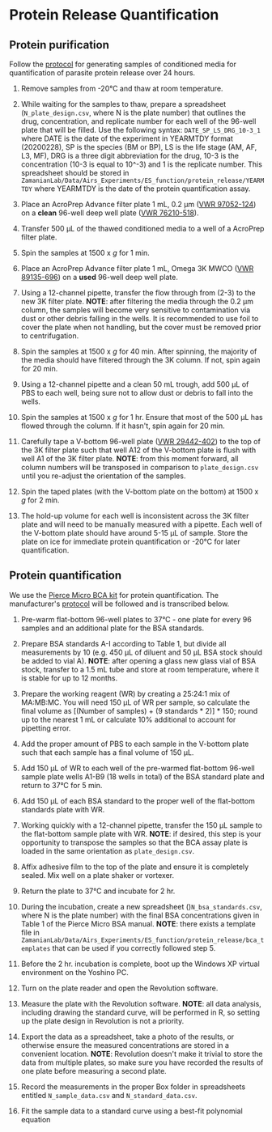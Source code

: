 # Protein Release Quantification

## Protein purification

Follow the [protocol](protein_release.md) for generating samples of conditioned media for quantification of parasite protein release over 24 hours.

1. Remove samples from -20°C and thaw at room temperature.

2. While waiting for the samples to thaw, prepare a spreadsheet (`N_plate_design.csv`, where N is the plate number) that outlines the drug, concentration, and replicate number for each well of the 96-well plate that will be filled. Use the following syntax: `DATE_SP_LS_DRG_10-3_1` where DATE is the date of the experiment in YEARMTDY format (20200228), SP is the species (BM or BP), LS is the life stage (AM, AF, L3, MF), DRG is a three digit abbreviation for the drug, 10-3 is the concentration (10-3 is equal to 10^-3) and 1 is the replicate number. This spreadsheet should be stored in `ZamanianLab/Data/Airs_Experiments/ES_function/protein_release/YEARMTDY` where YEARMTDY is the date of the protein quantification assay.

3. Place an AcroPrep Advance filter plate 1 mL, 0.2 μm ([VWR 97052-124](https://us.vwr.com/store/product?keyword=97052-124)) on a **clean** 96-well deep well plate ([VWR 76210-518](https://us.vwr.com/store/product/24523767/vwr-96-well-deep-well-plates-polypropylene)).

2. Transfer 500 μL of the thawed conditioned media to a well of a AcroPrep filter plate.

3. Spin the samples at 1500 x *g* for 1 min.

4. Place an AcroPrep Advance filter plate 1 mL, Omega 3K MWCO ([VWR 89135-696](https://us.vwr.com/store/product?keyword=97052-124)) on a **used** 96-well deep well plate.

5. Using a 12-channel pipette, transfer the flow through from (2-3) to the new 3K filter plate. **NOTE**: after filtering the media through the 0.2 μm column, the samples will become very sensitive to contamination via dust or other debris falling in the wells. It is recommended to use foil to cover the plate when not handling, but the cover must be removed prior to centrifugation.

6. Spin the samples at 1500 x *g* for 40 min. After spinning, the majority of the media should have filtered through the 3K column. If not, spin again for 20 min.

8. Using a 12-channel pipette and a clean 50 mL trough, add 500 μL of PBS to each well, being sure not to allow dust or debris to fall into the wells.

9. Spin the samples at 1500 x *g* for 1 hr. Ensure that most of the 500 μL has flowed through the column. If it hasn't, spin again for 20 min.

10. Carefully tape a V-bottom 96-well plate ([VWR 29442-402](https://us.vwr.com/store/product/4949779/96-well-microtitration-plates-corning)) to the top of the 3K filter plate such that well A12 of the V-bottom plate is flush with well A1 of the 3K filter plate. **NOTE**: from this moment forward, all column numbers will be transposed in comparison to `plate_design.csv` until you re-adjust the orientation of the samples.

11. Spin the taped plates (with the V-bottom plate on the bottom) at 1500 x *g* for 2 min.

12. The hold-up volume for each well is inconsistent across the 3K filter plate and will need to be manually measured with a pipette. Each well of the V-bottom plate should have around 5-15 μL of sample. Store the plate on ice for immediate protein quantification or -20°C for later quantification.

## Protein quantification

We use the [Pierce Micro BCA kit](https://us.vwr.com/store/product/11807723/piercetm-micro-bcatm-protein-assay-kit-and-reagents-thermo-scientific) for protein quantification. The manufacturer's [protocol](https://assets.thermofisher.com/TFS-Assets/LSG/manuals/MAN0011237_Micro_BCA_Protein_Asy_UG.pdf) will be followed and is transcribed below.

1. Pre-warm flat-bottom 96-well plates to 37°C - one plate for every 96 samples and an additional plate for the BSA standards.

2. Prepare BSA standards A-I according to Table 1, but divide all measurements by 10 (e.g. 450 μL of diluent and 50 μL BSA stock should be added to vial A). **NOTE**: after opening a glass new glass vial of BSA stock, transfer to a 1.5 mL tube and store at room temperature, where it is stable for up to 12 months.

3. Prepare the working reagent (WR) by creating a 25:24:1 mix of MA:MB:MC. You will need 150 μL of WR per sample, so calculate the final volume as [(Number of samples) + (9 standards * 2)] * 150; round up to the nearest 1 mL or calculate 10% additional to account for pipetting error.

4. Add the proper amount of PBS to each sample in the V-bottom plate such that each sample has a final volume of 150 μL.

5. Add 150 μL of WR to each well of the pre-warmed flat-bottom 96-well sample plate wells A1-B9 (18 wells in total) of the BSA standard plate and return to 37°C for 5 min.

6. Add 150 μL of each BSA standard to the proper well of the flat-bottom standards plate with WR.

7. Working quickly with a 12-channel pipette, transfer the 150 μL sample to the flat-bottom sample plate with WR. **NOTE**: if desired, this step is your opportunity to transpose the samples so that the BCA assay plate is loaded in the same orientation as `plate_design.csv`.

8. Affix adhesive film to the top of the plate and ensure it is completely sealed. Mix well on a plate shaker or vortexer.

9. Return the plate to 37°C and incubate for 2 hr.

10. During the incubation, create a new spreadsheet ()`N_bsa_standards.csv`, where N is the plate number) with the final BSA concentrations given in Table 1 of the Pierce Micro BSA manual. **NOTE**: there exists a template file in `ZamanianLab/Data/Airs_Experiments/ES_function/protein_release/bca_templates` that can be used if you correctly followed step 5.

11. Before the 2 hr. incubation is complete, boot up the Windows XP virtual environment on the Yoshino PC.

12. Turn on the plate reader and open the Revolution software.

13. Measure the plate with the Revolution software. **NOTE**: all data analysis, including drawing the standard curve, will be performed in R, so setting up the plate design in Revolution is not a priority.

14. Export the data as a spreadsheet, take a photo of the results, or otherwise ensure the measured concentrations are stored in a convenient location. **NOTE**: Revolution doesn't make it trivial to store the data from multiple plates, so make sure you have recorded the results of one plate before measuring a second plate.

15. Record the measurements in the proper Box folder in spreadsheets entitled `N_sample_data.csv` and `N_standard_data.csv`.

16. Fit the sample data to a standard curve using a best-fit polynomial equation
